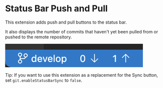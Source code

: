 # Status Bar Push and Pull

This extension adds push and pull buttons to the status bar.

It also displays the number of commits that haven't yet been pulled from or pushed to the remote repository.

![Status Bar with Push and Pull Buttons](status-bar.png)

Tip: If you want to use this extension as a replacement for the Sync button, set `git.enableStatusBarSync` to `false`.
